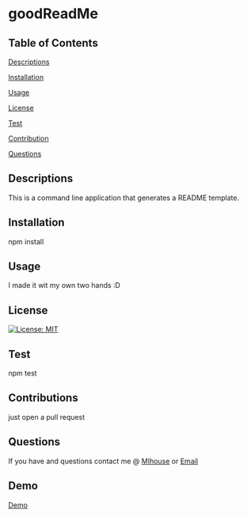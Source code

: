
# goodReadMe 
## Table of Contents 
[Descriptions](#Descriptions)

[Installation](#Installation)

[Usage](#Usage)

[License](#License)

[Test](#Test)

[Contribution](#Contribution)

[Questions](#Questions)

## Descriptions
This is a command line application that generates a README template. 
## Installation
npm install 
## Usage
I made it wit my own two hands :D
## License
[![License: MIT](https://img.shields.io/badge/License-MIT-yellow.svg)](https://opensource.org/licenses/MIT)
## Test
npm test 
## Contributions
just open a pull request
## Questions 
If you have and questions contact me @ [MIhouse](https://github.com/MIllhouse36) or [Email](https://Millhousekevin@gmail.com)
## Demo
[Demo](https://drive.google.com/file/d/1T4GIcUwRGG2GL1ytl6u74vC9hjrGQvvc/view)